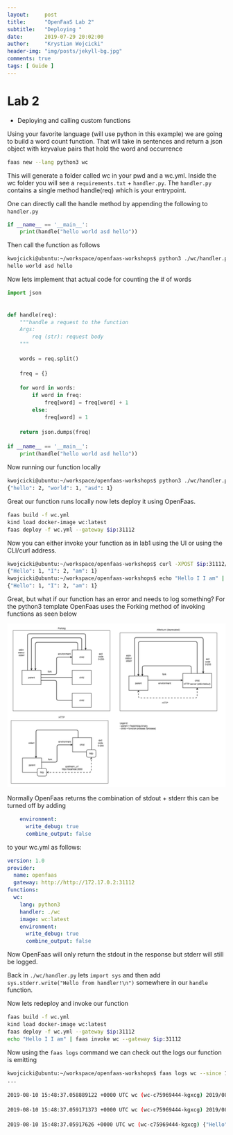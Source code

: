 ```yaml
---
layout:     post
title:      "OpenFaaS Lab 2"
subtitle:   "Deploying "
date:       2019-07-29 20:02:00
author:     "Krystian Wojcicki"
header-img: "img/posts/jekyll-bg.jpg"	
comments: true
tags: [ Guide ]
---
```


# Lab 2

* Deploying and calling custom functions

Using your favorite language (will use python in this example) we are going to build a word count function. That will take in sentences and return a json object with keyvalue pairs that hold the word and occurrence

```bash
faas new --lang python3 wc
```
This will generate a folder called wc in your pwd and a wc.yml. Inside the wc folder you will see a `requirements.txt` + `handler.py`. The `handler.py` contains a single method handle(req) which is your entrypoint.

One can directly call the handle method by appending the following to `handler.py`

```python
if __name__ == '__main__':
    print(handle("hello world asd hello"))
```

Then call the function as follows

```bash
kwojcicki@ubuntu:~/workspace/openfaas-workshops$ python3 ./wc/handler.py 
hello world asd hello
```

Now lets implement that actual code for counting the # of words

```python
import json


def handle(req):
    """handle a request to the function
    Args:
        req (str): request body
    """

    words = req.split()

    freq = {}

    for word in words:
        if word in freq:
            freq[word] = freq[word] + 1
        else:
            freq[word] = 1

    return json.dumps(freq)

if __name__ == '__main__':
    print(handle("hello world asd hello"))
```

Now running our function locally
```bash
kwojcicki@ubuntu:~/workspace/openfaas-workshops$ python3 ./wc/handler.py 
{"hello": 2, "world": 1, "asd": 1}
```

Great our function runs locally now lets deploy it using OpenFaas.

```bash
faas build -f wc.yml
kind load docker-image wc:latest
faas deploy -f wc.yml --gateway $ip:31112
```

Now you can either invoke your function as in lab1 using the UI or using the CLI/curl address.

```bash
kwojcicki@ubuntu:~/workspace/openfaas-workshops$ curl -XPOST $ip:31112/function/wc -d 'Hello I I am'
{"Hello": 1, "I": 2, "am": 1}
kwojcicki@ubuntu:~/workspace/openfaas-workshops$ echo "Hello I I am" | faas invoke wc --gateway $ip:31112
{"Hello": 1, "I": 2, "am": 1}
```

Great, but what if our function has an error and needs to log something? For the python3 template OpenFaas uses the Forking method of invoking functions as seen below

![watchdog](/img/posts/watchdog.png)

Normally OpenFaas returns the combination of stdout + stderr this can be turned off by adding 

```yaml
    environment:
      write_debug: true
      combine_output: false
```

to your wc.yml as follows:

```yaml
version: 1.0
provider:
  name: openfaas
  gateway: http://http://172.17.0.2:31112
functions:
  wc:
    lang: python3
    handler: ./wc
    image: wc:latest
    environment:
      write_debug: true
      combine_output: false
```

Now OpenFaas will only return the stdout in the response but stderr will still be logged.

Back in `./wc/handler.py` lets `import sys` and then add `sys.stderr.write("Hello from handler!\n")` somewhere in our `handle` function.

Now lets redeploy and invoke our function
```bash
faas build -f wc.yml
kind load docker-image wc:latest
faas deploy -f wc.yml --gateway $ip:31112
echo "Hello I I am" | faas invoke wc --gateway $ip:31112
```

Now using the `faas logs` command we can check out the logs our function is emitting

```bash
kwojcicki@ubuntu:~/workspace/openfaas-workshops$ faas logs wc --since 1m --gateway $ip:31112
...

2019-08-10 15:48:37.058889122 +0000 UTC wc (wc-c75969444-kgxcg) 2019/08/10 15:48:37 stderr: Hello from handler!

2019-08-10 15:48:37.059171373 +0000 UTC wc (wc-c75969444-kgxcg) 2019/08/10 15:48:37 Duration: 0.104399 seconds

2019-08-10 15:48:37.05917626 +0000 UTC wc (wc-c75969444-kgxcg) {"Hello": 1, "I": 2, "am": 1}
```

